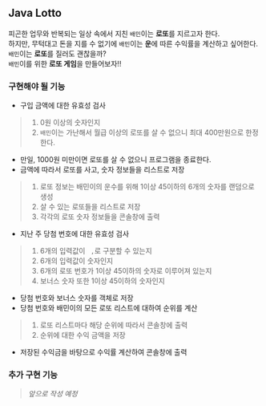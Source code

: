 ## Java Lotto

피곤한 업무와 반복되는 일상 속에서 지친 `배민`이는 **로또**를 지르고자 한다.<br>
하지만, 무턱대고 돈을 지를 수 없기에 `배민`이는 **운**에 따른 수익률을 계산하고 싶어한다.<br>
`배민`이는 **로또**를 질러도 괜찮을까?<br>
`배민`이를 위한 **로또 게임**을 만들어보자!!

### 구현해야 될 기능
* 구입 금액에 대한 유효성 검사
>1. 0원 이상의 숫자인지
>2. `배민`이는 가난해서 월급 이상의 로또를 살 수 없으니 최대 400만원으로 한정한다.
* 만일, 1000원 미만이면 로또를 살 수 없으니 프로그램을 종료한다.
* 금액에 따라서 로또를 사고, 숫자 정보들을 리스트로 저장
>1. 로또 정보는 배민이의 운수를 위해 1이상 45이하의 6개의 숫자를 랜덤으로 생성
>2. 살 수 있는 로또들을 리스트로 저장
>3. 각각의 로또 숫자 정보들을 콘솔창에 출력
* 지난 주 당첨 번호에 대한 유효성 검사
>1. 6개의 입력값이 ` ,`로 구분할 수 있는지
>2. 6개의 입력값이 숫자인지
>3. 6개의 로또 번호가 1이상 45이하의 숫자로 이루어져 있는지
>4. 보너스 숫자 또한 1이상 45이하의 숫자인지
* 당첨 번호와 보너스 숫자를 객체로 저장
* 당첨 번호와 배민이의 모든 로또 리스트에 대하여 순위를 계산
>1. 로또 리스트마다 해당 순위에 따라서 콘솔창에 출력
>2. 순위에 대한 수익 금액을 저장
* 저장된 수익금을 바탕으로 수익률 계산하여 콘솔창에 출력

### 추가 구현 기능
> *앞으로 작성 예정*
